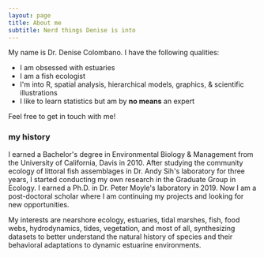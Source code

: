 ```yaml
---
layout: page
title: About me
subtitle: Nerd things Denise is into
---
```


My name is Dr. Denise Colombano. I have the following qualities:

- I am obsessed with estuaries
- I am a fish ecologist
- I'm into R, spatial analysis, hierarchical models, graphics, & scientific illustrations
- I like to learn statistics but am by **no means** an expert

Feel free to get in touch with me!

### my history

I earned a Bachelor's degree in Environmental Biology & Management from the University of California, Davis in 2010. After studying the community ecology of littoral fish assemblages in Dr. Andy Sih's laboratory for three years, I started conducting my own research in the Graduate Group in Ecology. I earned a Ph.D. in Dr. Peter Moyle's laboratory in 2019. Now I am a post-doctoral scholar where I am continuing my projects and looking for new opportunities.

My interests are nearshore ecology, estuaries, tidal marshes, fish, food webs, hydrodynamics, tides, vegetation, and most of all, synthesizing datasets to better understand the natural history of species and their behavioral adaptations to dynamic estuarine environments.
